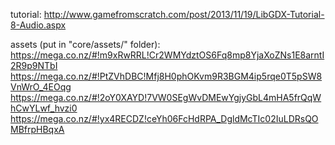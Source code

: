tutorial: http://www.gamefromscratch.com/post/2013/11/19/LibGDX-Tutorial-8-Audio.aspx

assets (put in "core/assets/" folder):
https://mega.co.nz/#!m9xRwRRL!Cr2WMYdztOS6Fq8mp8YjaXoZNs1E8arntI2R9p9NTbI
https://mega.co.nz/#!PtZVhDBC!Mfj8H0phOKvm9R3BGM4ip5rqe0T5pSW8VnWrO_4EOqg
https://mega.co.nz/#!2oY0XAYD!7VW0SEgWvDMEwYgjyGbL4mHA5frQqWhCwYLwf_hvzi0
https://mega.co.nz/#!yx4RECDZ!ceYh06FcHdRPA_DgldMcTIc02IuLDRsQOMBfrpHBqxA
